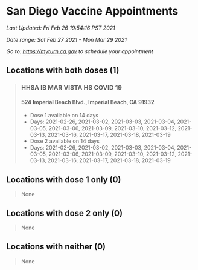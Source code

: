 # San Diego Vaccine Appointments
*Last Updated: Fri Feb 26 19:54:16 PST 2021*

*Date range: Sat Feb 27 2021 - Mon Mar 29 2021*

*Go to: <https://myturn.ca.gov> to schedule your appointment*


## Locations with both doses (1)

>### HHSA IB MAR VISTA HS COVID 19
>#### 524 Imperial Beach Blvd., Imperial Beach, CA 91932
>- Dose 1 available on 14 days
>  - Days: 2021-02-26, 2021-03-02, 2021-03-03, 2021-03-04, 2021-03-05, 2021-03-06, 2021-03-09, 2021-03-10, 2021-03-12, 2021-03-13, 2021-03-16, 2021-03-17, 2021-03-18, 2021-03-19
>- Dose 2 available on 14 days
>  - Days: 2021-02-26, 2021-03-02, 2021-03-03, 2021-03-04, 2021-03-05, 2021-03-06, 2021-03-09, 2021-03-10, 2021-03-12, 2021-03-13, 2021-03-16, 2021-03-17, 2021-03-18, 2021-03-19

## Locations with dose 1 only (0)

>None

## Locations with dose 2 only (0)

>None

## Locations with neither (0)

>None

